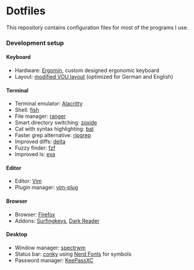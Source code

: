 # Dotfiles
This repository contains configuration files for most of the programs I use.

### Development setup
#### Keyboard
* Hardware: [Ergomin](https://github.com/julianschuler/keyboards/tree/master/ergomin), custom designed ergonomic keyboard
* Layout: [modified VOU layout](https://github.com/julianschuler/keyboards/blob/master/ergomin/qmk/keymaps/julianschuler/keymap.c#L52) (optimized for German and English)

#### Terminal
* Terminal emulator: [Alacritty](https://alacritty.org/)
* Shell: [fish](https://github.com/fish-shell/fish-shell)
* File manager: [ranger](https://github.com/ranger/ranger)
* Smart directory switching: [zoxide](https://github.com/ajeetdsouza/zoxide)
* Cat with syntax highlighting: [bat](https://github.com/sharkdp/bat)
* Faster grep alternative: [ripgrep](https://github.com/BurntSushi/ripgrep)
* Improved diffs: [delta](https://github.com/dandavison/delta)
* Fuzzy finder: [fzf](https://github.com/junegunn/fzf)
* Improved ls: [exa](https://github.com/ogham/exa)

#### Editor
* Editor: [Vim](https://github.com/vim/vim)
* Plugin manager: [vim-plug](https://github.com/junegunn/vim-plug)

#### Browser
* Browser: [Firefox](https://www.mozilla.org/de/firefox/new)
* Addons: [Surfingkeys](https://github.com/brookhong/Surfingkeys), [Dark Reader](https://github.com/darkreader/darkreader)

#### Desktop
* Window manager: [spectrwm](https://github.com/conformal/spectrwm)
* Status bar: [conky](https://github.com/brndnmtthws/conky) using [Nerd Fonts](https://www.nerdfonts.com) for symbols
* Password manager: [KeePassXC](https://keepassxc.org)
